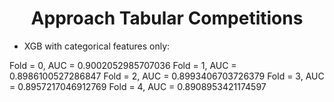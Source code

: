 # <center> Approach Tabular Competitions
- XGB with categorical features only:
  
Fold = 0, AUC = 0.9002052985707036
Fold = 1, AUC = 0.8986100527286847
Fold = 2, AUC = 0.8993406703726379
Fold = 3, AUC = 0.8957217046912769
Fold = 4, AUC = 0.8908953421174597
